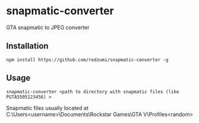 # snapmatic-converter
GTA snapmatic to JPEG converter

## Installation
```
npm install https://github.com/redzumi/snapmatic-converter -g
```

## Usage
```
snapmatic-converter <path to directory with snapmatic files (like PGTA5505123456) >
```
Snapmatic files usually located at C:\Users\<username>\Documents\Rockstar Games\GTA V\Profiles\<random>
